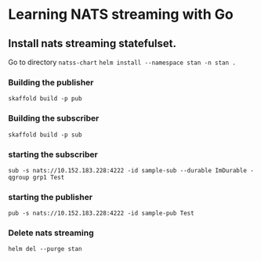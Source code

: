 # Learning NATS streaming with Go

## Install nats streaming statefulset.

Go to directory `natss-chart`
`helm install --namespace stan -n stan . `

### Building the publisher
`skaffold build -p pub`

### Building the subscriber
`skaffold build -p sub`

### starting the subscriber
`sub -s nats://10.152.183.228:4222 -id sample-sub --durable ImDurable -qgroup grp1 Test`

### starting the publisher
`pub -s nats://10.152.183.228:4222 -id sample-pub Test `

### Delete nats streaming

`helm del --purge stan`